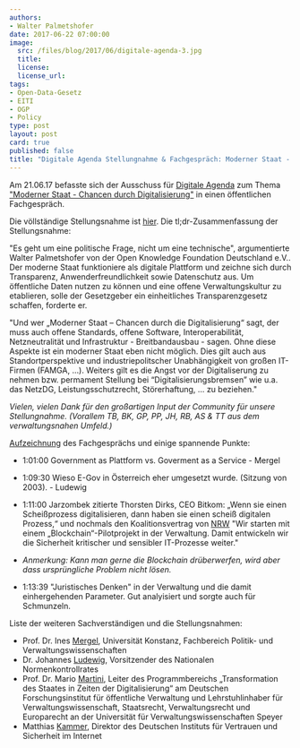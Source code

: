 ```yaml
---
authors: 
- Walter Palmetshofer
date: 2017-06-22 07:00:00
image:
  src: /files/blog/2017/06/digitale-agenda-3.jpg
  title: 
  license:
  license_url: 
tags:
- Open-Data-Gesetz
- EITI
- OGP
- Policy
type: post
layout: post
card: true
published: false
title: "Digitale Agenda Stellungnahme & Fachgespräch: Moderner Staat - Chancen durch Digitalisierung" 
---
```


Am 21.06.17 befasste sich der Ausschuss für [Digitale Agenda](https://www.bundestag.de/ada) zum Thema ["Moderner Staat - Chancen durch Digitalisierung"](https://www.bundestag.de/presse/hib/2017_06/-/511466) in einen öffentlichen Fachgespräch. 

Die völlständige Stellungsnahme ist [hier](https://www.bundestag.de/blob/511166/ec0c94005417fb52273a66e803e7659b/a-drs-18-24-139-data.pdf). Die tl;dr-Zusammenfassung der Stellungsnahme:

"Es geht um eine politische Frage, nicht um eine technische", argumentierte Walter Palmetshofer von der Open Knowledge Foundation Deutschland e.V.. Der moderne Staat funktioniere als digitale Plattform und zeichne sich durch Transparenz, Anwenderfreundlichkeit sowie Datenschutz aus. Um öffentliche Daten nutzen zu können und eine offene Verwaltungskultur zu etablieren, solle der Gesetzgeber ein einheitliches Transparenzgesetz schaffen, forderte er.

"Und wer „Moderner Staat – Chancen durch die Digitalisierung“ sagt, der muss auch offene
Standards, offene Software, Interoperabilität, Netzneutralität und Infrastruktur -
Breitbandausbau - sagen. Ohne diese Aspekte ist ein moderner Staat eben nicht möglich.
Dies gilt auch aus Standortperspektive und industriepolitscher Unabhängigkeit von großen
IT-Firmen (FAMGA, …). Weiters gilt es die Angst vor der Digitaliserung zu nehmen bzw.
permament Stellung bei “Digitalisierungsbremsen” wie u.a. das NetzDG,
Leistungsschutzrecht, Störerhaftung, … zu beziehen."


<i>Vielen, vielen Dank für den großartigen Input der Community für unsere Stellungnahme.
(Vorallem TB, BK, GP, PP, JH, RB, AS & TT aus dem verwaltungsnahen Umfeld.)</i>


[Aufzeichnung](https://dbtg.tv/cvid/7118784) des Fachgesprächs und einige spannende Punkte:

- 1:01:00 Government as Plattform vs. Goverment as a Service - Mergel

- 1:09:30 Wieso E-Gov in Österreich eher umgesetzt wurde. (Sitzung von 2003). - Ludewig

- 1:11:00 Jarzombek zitierte Thorsten Dirks, CEO Bitkom:
„Wenn sie einen Scheißprozess digitalisieren, dann haben sie einen scheiß digitalen Prozess,“ und nochmals den Koalitionsvertrag von [NRW](
https://www.cdu-nrw.de/sites/default/files/media/docs/vertrag_nrw-koalition_2017.pdf)
"Wir starten mit einem „Blockchain“-Pilotprojekt in der Verwaltung. Damit entwickeln
wir die Sicherheit kritischer und sensibler IT-Prozesse weiter."
- <i>Anmerkung: Kann man gerne die Blockchain drüberwerfen, wird aber dass ursprüngliche Problem nicht lösen.</i>

- 1:13:39 "Juristisches Denken" in der Verwaltung und die damit einhergehenden Parameter.
Gut analyisiert und sorgte auch für Schmunzeln.

Liste der weiteren Sachverständigen und die Stellungsnahmen:
- Prof. Dr. Ines [Mergel](https://www.bundestag.de/blob/510890/35dceb07b59cb1e0c11e60904e1b2794/a-drs-18-24-136-data.pdf), Universität Konstanz, Fachbereich Politik- und Verwaltungswissenschaften
- Dr. Johannes [Ludewig](https://www.bundestag.de/blob/511040/c5236d3952f250335f42f6b6ce97d692/a-drs-18-24-137-data.pdf), Vorsitzender des Nationalen Normenkontrollrates
- Prof. Dr. Mario [Martini](https://www.bundestag.de/blob/512252/0f4aafa9f98a3f37e6b0d74f0ccbc973/a-drs-18-24-138-data.pdf), Leiter des Programmbereichs „Transformation des Staates in Zeiten der Digitalisierung“ am Deutschen Forschungsinstitut für öffentliche Verwaltung und Lehrstuhlinhaber für Verwaltungswissenschaft, Staatsrecht, Verwaltungsrecht und Europarecht an der Universität für Verwaltungswissenschaften Speyer
- Matthias [Kammer](https://www.bundestag.de/blob/510868/2754e63d57df1221b3c4401d57b4e55e/a-drs-18-24-135-data.pdf), Direktor des Deutschen Instituts für Vertrauen und Sicherheit im Internet
